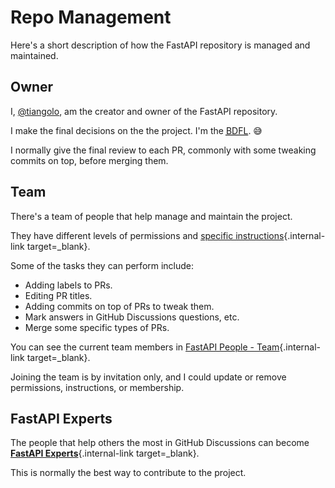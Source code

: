 # Repo Management

Here's a short description of how the FastAPI repository is managed and maintained.

## Owner

I, <a href="https://github.com/tiangolo" target="_blank">@tiangolo</a>, am the creator and owner of the FastAPI repository.

I make the final decisions on the the project. I'm the <a href="https://en.wikipedia.org/wiki/Benevolent_dictator_for_life" class="external-link" target="_blank"><abbr title="Benevolent Dictator For Life">BDFL</abbr></a>. 😅

I normally give the final review to each PR, commonly with some tweaking commits on top, before merging them.

## Team

There's a team of people that help manage and maintain the project.

They have different levels of permissions and [specific instructions](./management-tasks.md){.internal-link target=_blank}.

Some of the tasks they can perform include:

* Adding labels to PRs.
* Editing PR titles.
* Adding commits on top of PRs to tweak them.
* Mark answers in GitHub Discussions questions, etc.
* Merge some specific types of PRs.

You can see the current team members in [FastAPI People - Team](./fastapi-people.md#team){.internal-link target=_blank}.

Joining the team is by invitation only, and I could update or remove permissions, instructions, or membership.

## FastAPI Experts

The people that help others the most in GitHub Discussions can become [**FastAPI Experts**](./fastapi-people.md#fastapi-experts){.internal-link target=_blank}.

This is normally the best way to contribute to the project.
